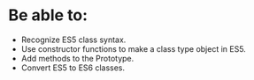 # Be able to:
- Recognize ES5 class syntax.
- Use constructor functions to make a class type object in ES5.
- Add methods to the Prototype.
- Convert ES5 to ES6 classes.
